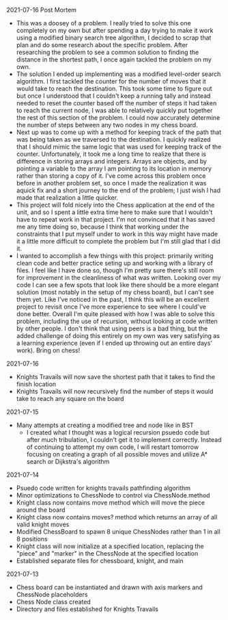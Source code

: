2021-07-16 Post Mortem
- This was a doosey of a problem. I really tried to solve this one completely on my own but after spending a day trying to make it work using a modified binary search tree algorithm, I decided to scrap that plan and do some research about the specific problem. After researching the problem to see a common solution to finding the distance in the shortest path, I once again tackled the problem on my own.
- The solution I ended up implementing was a modified level-order search algorithm. I first tackled the counter for the number of moves that it would take to reach the destination. This took some time to figure out but once I understood that I couldn't keep a running tally and instead needed to reset the counter based off the number of steps it had taken to reach the current node, I was able to relatively quickly put together the rest of this section of the problem. I could now accurately determine the number of steps between any two nodes in my chess board.
- Next up was to come up with a method for keeping track of the path that was being taken as we traversed to the destination. I quickly realized that I should mimic the same logic that was used for keeping track of the counter. Unfortunately, it took me a long time to realize that there is difference in storing arrays and integers. Arrays are objects, and by pointing a variable to the array I am pointing to its location in memory rather than storing a copy of it. I've come across this problem once before in another problem set, so once I made the realization it was aquick fix and a short journey to the end of the problem; I just wish I had made that realization a little quicker.
- This project will fold nicely into the Chess application at the end of the unit, and so I spent a little extra time here to make sure that I wouldn't have to repeat work in that project. I'm not convinced that it has saved me any time doing so, because I think that working under the constraints that I put myself under to work in this way might have made it a little more difficult to complete the problem but I'm still glad that I did it. 
- I wanted to accomplish a few things with this project: primarily writing clean code and better practice seting up and working with a library of files. I feel like I have done so, though I'm pretty sure there's still room for improvement in the cleanliness of what was written. Looking over my code I can see a few spots that look like there should be a more elegant solution (most notably in the setup of my chess board), but I can't see them yet. Like I've noticed in the past, I think this will be an excellent project to revisit once I've more experience to see where I could've done better. Overall I'm quite pleased with how I was able to solve this problem, including the use of recursion, without looking at code written by other people. I don't think that using peers is a bad thing, but the added challenge of doing this entirely on my own was very satisfying as a learning experience (even if I ended up throwing out an entire days' work). Bring on chess!

2021-07-16
- Knights Travails will now save the shortest path that it takes to find the finish location
- Knights Travails will now recursively find the number of steps it would take to reach any square on the board

2021-07-15
- Many attempts at creating a modified tree and node like in BST
  - I created what I thought was a logical recursion psuedo code but after much tribulation, I couldn't get it to implement correctly. Instead of continuing to attempt my own code, I will restart tomorrow focusing on creating a graph of all possible moves and utilize A* search or Dijkstra's algorithm

2021-07-14
- Psuedo code written for knights travails pathfinding algorithm
- Minor optimizations to ChessNode to control via ChessNode.method
- Knight class now contains move method which will move the piece around the board
- Knight class now contains moves? method which returns an array of all valid knight moves
- Modified ChessBoard to spawn 8 unique ChessNodes rather than 1 in all 8 positions
- Knight class will now initialize at a specified location, replacing the "piece" and "marker" in the ChessNode at the specified location
- Established separate files for chessboard, knight, and main

2021-07-13
- Chess board can be instantiated and drawn with axis markers and ChessNode placeholders
- Chess Node class created
- Directory and files established for Knights Travails